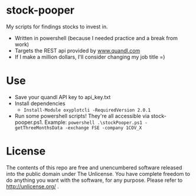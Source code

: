 # stock-pooper
My scripts for findings stocks to invest in.
* Written in powershell (because I needed practice and a break from work)
* Targets the REST api provided by www.quandl.com
* If I make a million dollars, I'll consider changing my job title =)

# Use
* Save your quandl API key to api_key.txt
* Install dependencies
  * ```Install-Module oxyplotcli -RequiredVersion 2.0.1```
* Run some powershell scripts! They're all accessible via stock-pooper.ps1. Example: ```powershell .\stockPooper.ps1 -getThreeMonthsData -exchange FSE -company 1COV_X```

# License
The contents of this repo are free and unencumbered software released into the public domain under The Unlicense. You have complete freedom to do anything you want with the software, for any purpose. Please refer to http://unlicense.org/ .

